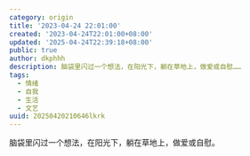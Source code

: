 ```yaml
---
category: origin
title: '2023-04-24 22:01:00'
created: '2023-04-24T22:01:00+08:00'
updated: '2025-04-24T22:39:18+08:00'
public: true
author: dkphhh
description: 脑袋里闪过一个想法，在阳光下，躺在草地上，做爱或自慰……
tags:
  - 情绪
  - 自我
  - 生活
  - 文艺
uuid: 20250420210646lkrk
---
```


脑袋里闪过一个想法，在阳光下，躺在草地上，做爱或自慰。
